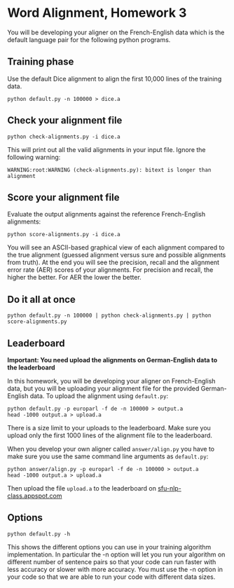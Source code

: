 
# Word Alignment, Homework 3

You will be developing your aligner on the French-English data which
is the default language pair for the following python programs.

## Training phase

Use the default Dice alignment to align the first 10,000 lines of
the training data.

    python default.py -n 100000 > dice.a

## Check your alignment file

    python check-alignments.py -i dice.a

This will print out all the valid alignments in your input file.
Ignore the following warning:

    WARNING:root:WARNING (check-alignments.py): bitext is longer than alignment

## Score your alignment file

Evaluate the output alignments against the reference French-English
alignments:

    python score-alignments.py -i dice.a

You will see an ASCII-based graphical view of each alignment compared
to the true alignment (guessed alignment versus sure and possible
alignments from truth). At the end you will see the precision,
recall and the alignment error rate (AER) scores of your alignments.
For precision and recall, the higher the better. For AER the lower
the better.

## Do it all at once

    python default.py -n 100000 | python check-alignments.py | python score-alignments.py

## Leaderboard

**Important: You need upload the alignments on German-English data
to the leaderboard**

In this homework, you will be developing your aligner on French-English
data, but you will be uploading your alignment file for the provided
German-English data. To upload the alignment using `default.py`:

    python default.py -p europarl -f de -n 100000 > output.a
    head -1000 output.a > upload.a

There is a size limit to your uploads to the leaderboard. Make sure
you upload only the first 1000 lines of the alignment file to the
leaderboard.

When you develop your own aligner called `answer/align.py` you have
to make sure you use the same command line arguments as `default.py`:

    python answer/align.py -p europarl -f de -n 100000 > output.a
    head -1000 output.a > upload.a

Then upload the file `upload.a` to the leaderboard on
[sfu-nlp-class.appspot.com](https://sfu-nlp-class.appspot.com)

## Options

    python default.py -h

This shows the different options you can use in your training
algorithm implementation.  In particular the -n option will let you
run your algorithm on different number of sentence pairs so that
your code can run faster with less accuracy or slower with more
accuracy. You must use the -n option in your code so that we are
able to run your code with different data sizes.

